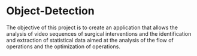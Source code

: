 # Object-Detection
The objective of this project is to create an application that allows the analysis of video sequences of surgical interventions and the identification and extraction of statistical data aimed at the analysis of the flow of operations and the optimization of operations. 
